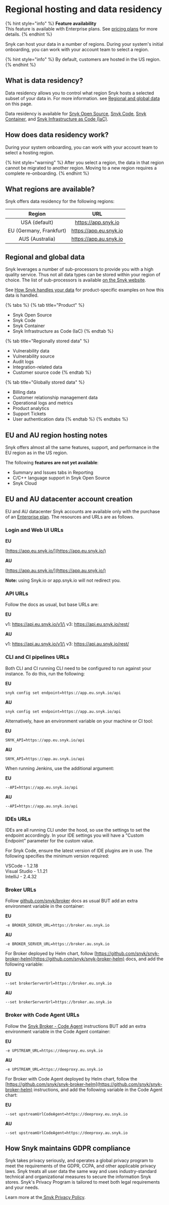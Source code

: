 # Regional hosting and data residency

{% hint style="info" %}
**Feature availability**\
This feature is available with Enterprise plans. See [pricing plans](https://snyk.io/plans/) for more details.
{% endhint %}

Snyk can host your data in a number of regions. During your system's initial onboarding, you can work with your account team to select a region.

{% hint style="info" %}
By default, customers are hosted in the US region.
{% endhint %}

## **What is data residency?**

Data residency allows you to control what region Snyk hosts a selected subset of your data in. For more information. see [Regional and global data](data-residency-at-snyk.md#regional-and-global-data) on this page.

Data residency is available for [Snyk Open Source](../products/snyk-open-source/), [Snyk Code](../products/snyk-code/), [Snyk Container](../products/snyk-container/), and [Snyk Infrastructure as Code (IaC)](../products/snyk-infrastructure-as-code/).

## **How does data residency work?**

During your system onboarding, you can work with your account team to select a hosting region.

{% hint style="warning" %}
After you select a region, the data in that region cannot be migrated to another region. Moving to a new region requires a complete re-onboarding.
{% endhint %}

## **What regions are available?**

Snyk offers data residency for the following regions:

|          Region         |           URL          |
| :---------------------: | :--------------------: |
|      USA (default)      |   https://app.snyk.io  |
| EU (Germany, Frankfurt) | https://app.eu.snyk.io |
|     AUS (Australia)     | https://app.au.snyk.io |

## Regional and global data

Snyk leverages a number of sub-processors to provide you with a high quality service. Thus not all data types can be stored within your region of choice. The list of sub-processors is available [on the Snyk website](https://snyk.io/policies/sub-processors/).

See [How Snyk handles your data](https://docs.snyk.io/more-info/how-snyk-handles-your-data) for product-specific examples on how this data is handled.

{% tabs %}
{% tab title="Product" %}
* Snyk Open Source
* Snyk Code
* Snyk Container
* Snyk Infrastructure as Code (IaC)
{% endtab %}

{% tab title="Regionally stored data" %}
* Vulnerability data
* Vulnerability source
* Audit logs
* Integration-related data
* Customer source code
{% endtab %}

{% tab title="Globally stored data" %}
* Billing data
* Customer relationship management data
* Operational logs and metrics
* Product analytics
* Support Tickets
* User authentication data
{% endtab %}
{% endtabs %}

## EU and AU region hosting notes

Snyk offers almost all the same features, support, and performance in the EU region as in the US region.

The following **features are not yet available**:

* Summary and Issues tabs in Reporting
* C/C++ language support in Snyk Open Source
* Snyk Cloud

## EU and AU datacenter account creation

EU and AU datacenter Snyk accounts are available only with the purchase of an [Enterprise plan](https://snyk.io/plans/). The resources and URLs are as follows.

### Login and Web UI URLs

**EU**

[https://app.eu.snyk.io/](https://app.eu.snyk.io/)

**AU**

[https://app.au.snyk.io/](https://app.au.snyk.io/)

**Note:** using Snyk.io or app.snyk.io will not redirect you.

### API URLs

Follow the docs as usual, but base URLs are:

**EU**

v1: https://api.eu.snyk.io/v1/\
v3: https://api.eu.snyk.io/rest/

**AU**

v1: https://api.au.snyk.io/v1/\
v3: https://api.au.snyk.io/rest/

### CLI and CI pipelines URLs

Both CLI and CI running CLI need to be configured to run against your instance. To do this, run the following:

**EU**

`snyk config set endpoint=https://app.eu.snyk.io/api`

**AU**

`snyk config set endpoint=https://app.au.snyk.io/api`

Alternatively, have an environment variable on your machine or CI tool:

**EU**

`SNYK_API=https://app.eu.snyk.io/api`

**AU**

`SNYK_API=https://app.au.snyk.io/api`

When running Jenkins, use the additional argument:

**EU**

`--API=https://app.eu.snyk.io/api`

**AU**

`--API=https://app.au.snyk.io/api`

### IDEs URLs

IDEs are all running CLI under the hood, so use the settings to set the endpoint accordingly. In your IDE settings you will have a "Custom Endpoint" parameter for the custom value.

For Snyk Code, ensure the latest version of IDE plugins are in use. The following specifies the minimum version required:

VSCode - 1.2.18\
Visual Studio - 1.1.21\
IntelliJ - 2.4.32

### Broker URLs

Follow [github.com/snyk/broker](https://github.com/snyk/broker) docs as usual BUT add an extra environment variable in the container:

**EU**

`-e BROKER_SERVER_URL=https://broker.eu.snyk.io`

**AU**

`-e BROKER_SERVER_URL=https://broker.au.snyk.io`

For Broker deployed by Helm chart, follow [https://github.com/snyk/snyk-broker-helm](https://github.com/snyk/snyk-broker-helm) docs, and add the following variable:&#x20;

**EU**

`--set brokerServerUrl=https://broker.eu.snyk.io`

**AU**

`--set brokerServerUrl=https://broker.au.snyk.io`

### Broker with Code Agent URLs

Follow the [Snyk Broker - Code Agent](https://docs.snyk.io/integrations/snyk-broker/snyk-broker-code-agent) instructions BUT add an extra environment variable in the Code Agent container:

**EU**

`-e UPSTREAM_URL=https://deeproxy.eu.snyk.io`

**AU**

`-e UPSTREAM_URL=https://deeproxy.au.snyk.io`

For Broker with Code Agent deployed by Helm chart, follow the [https://github.com/snyk/snyk-broker-helm](https://github.com/snyk/snyk-broker-helm) instructions, and add the following variable in the Code Agent chart:

**EU**

`--set upstreamUrlCodeAgent=https://deeproxy.eu.snyk.io`

**AU**

`--set upstreamUrlCodeAgent=https://deeproxy.au.snyk.io`

## **How Snyk maintains GDPR compliance**

Snyk takes privacy seriously, and operates a global privacy program to meet the requirements of the GDPR, CCPA, and other applicable privacy laws. Snyk treats all user data the same way and uses industry-standard technical and organizational measures to secure the information Snyk stores. Snyk's Privacy Program is tailored to meet both legal requirements and your needs.

Learn more at the[ ](https://www.atlassian.com/trust/privacy)[Snyk Privacy Policy](https://snyk.io/policies/privacy/).
